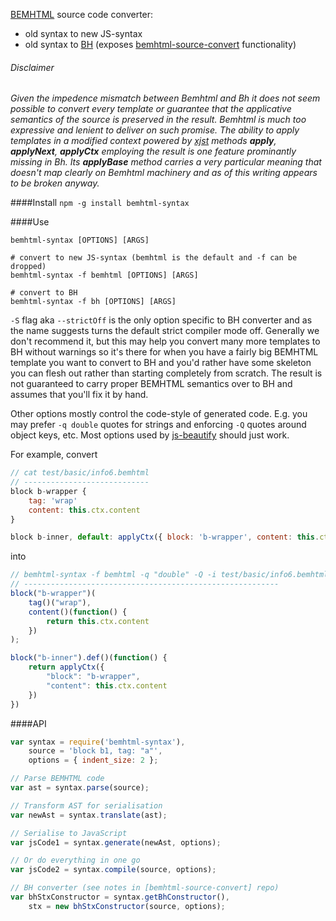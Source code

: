 [BEMHTML] source code converter:
- old syntax to new JS-syntax
- old syntax to [BH] (exposes [bemhtml-source-convert] functionality)
###### Disclaimer ######
_Given the impedence mismatch between Bemhtml and Bh it does not seem possible to convert every template or guarantee that the applicative semantics of the source is preserved in the result. Bemhtml is much too expressive and lenient to deliver on such promise. The ability to apply templates in a modified context powered by [xjst] methods **apply**, **applyNext**, **applyCtx** employing the result is one feature prominantly missing in Bh. Its **applyBase** method carries a very particular meaning that doesn't map clearly on Bemhtml machinery and as of this writing appears to be broken anyway._

####Install
`npm -g install bemhtml-syntax`

####Use

```shell
bemhtml-syntax [OPTIONS] [ARGS]

# convert to new JS-syntax (bemhtml is the default and -f can be dropped)
bemhtml-syntax -f bemhtml [OPTIONS] [ARGS]

# convert to BH
bemhtml-syntax -f bh [OPTIONS] [ARGS]
```

`-S` flag aka `--strictOff` is the only option specific to BH converter and as
the name suggests turns the default strict compiler mode off. Generally we don't
recommend it, but this may help you convert many more templates to BH without
warnings so it's there for when you have a fairly big BEMHTML template you want
to convert to BH and you'd rather have some skeleton you can flesh out rather
than starting completely from scratch. The result is not guaranteed to carry
proper BEMHTML semantics over to BH and assumes that you'll fix it by hand.

Other options mostly control the code-style of generated code. E.g. you may
prefer `-q double` quotes for strings and enforcing `-Q` quotes around object
keys, etc. Most options used by [js-beautify][] should just work.

For example, convert
```js
// cat test/basic/info6.bemhtml
// ----------------------------
block b-wrapper {
    tag: 'wrap'
    content: this.ctx.content
}

block b-inner, default: applyCtx({ block: 'b-wrapper', content: this.ctx.content })
```

into
```js
// bemhtml-syntax -f bemhtml -q "double" -Q -i test/basic/info6.bemhtml
// ---------------------------------------------------------
block("b-wrapper")(
    tag()("wrap"),
    content()(function() {
        return this.ctx.content
    })
);

block("b-inner").def()(function() {
    return applyCtx({
        "block": "b-wrapper",
        "content": this.ctx.content
    })
})
```
####API

```javascript
var syntax = require('bemhtml-syntax'),
    source = 'block b1, tag: "a"',
    options = { indent_size: 2 };

// Parse BEMHTML code
var ast = syntax.parse(source);

// Transform AST for serialisation
var newAst = syntax.translate(ast);

// Serialise to JavaScript
var jsCode1 = syntax.generate(newAst, options);

// Or do everything in one go
var jsCode2 = syntax.compile(source, options);

// BH converter (see notes in [bemhtml-source-convert] repo)
var bhStxConstructor = syntax.getBhConstructor(),
    stx = new bhStxConstructor(source, options);
```

[js-beautify]: https://github.com/beautify-web/js-beautify
[Bemhtml]:    http://bem.info/tags/bem-core-v2.3.0/#
[Bemhtml/Ru]: http://ru.bem.info/technology/bemhtml/2.3.0/rationale/
[Bh]:         https://github.com/bem/bh
[xjst]:       https://github.com/veged/xjst
[bemhtml-source-convert]: https://github.com/vkz/bemhtml-source-convert
